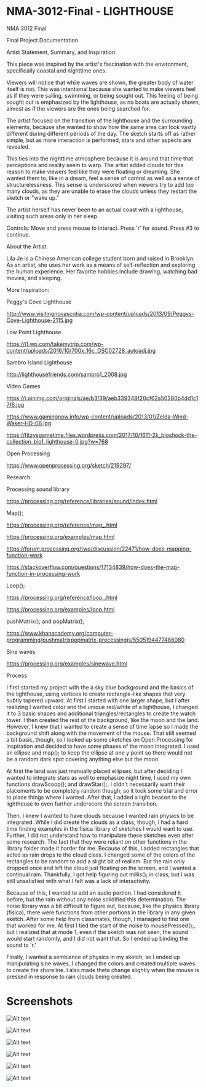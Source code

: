 # NMA-3012-Final - LIGHTHOUSE
NMA 3012 Final

Final Project Documentation

Artist Statement, Summary, and Inspiration:

This piece was inspired by the artist's fascination with the environment, specifically coastal and nighttime ones.

Viewers will notice that while waves are shown, the greater body of water itself is not. This was intentional because she wanted to make viewers feel as if they were sailing, swimming, or being sought out. This feeling of being sought out is emphasized by the lighthouse, as no boats are actually shown, almost as if the viewers are the ones being searched for.  

The artist focused on the transition of the lighthouse and the surrounding elements, because she wanted to show how the same area can look vastly different during different periods of the day. The sketch starts off as rather simple, but as more interaction is performed, stars and other aspects are revealed.

This ties into the nighttime atmosphere because it is around that time that perceptions and reality seem to warp. The artist added clouds for this reason to make viewers feel like they were floating or dreaming. She wanted them to, like in a dream, feel a sense of control as well as a sense of structurelessness. This sense is underscored when viewers try to add too many clouds, as they are unable to erase the clouds unless they restart the sketch or "wake up."

The artist herself has never been to an actual coast with a lighthouse, visiting such areas only in her sleep.

Controls: Move and press mouse to interact. Press 'r' for sound. Press #3 to continue.

About the Artist:

Lila Je is a Chinese American college student born and raised in Brooklyn. As an artist, she uses her work as a means of self-reflection and exploring the human experience. Her favorite hobbies include drawing, watching bad movies, and sleeping.

More Inspiration:

Peggy's Cove Lighthouse

http://www.visitingnovascotia.com/wp-content/uploads/2013/09/Peggys-Cove-Lighthouse-2115.jpg

Low Point Lighthouse

https://i1.wp.com/takemytrip.com/wp-content/uploads/2016/10/700x_16c_DSC02728_autoadj.jpg

Sambro Island Lighthouse

http://lighthousefriends.com/sambro1_2008.jpg

Video Games

https://i.pinimg.com/originals/ae/b3/39/aeb339348f20cf62a50380b4dd1c17f6.jpg

https://www.gamingnow.info/wp-content/uploads/2013/01/Zelda-Wind-Waker-HD-06.jpg

https://fitzysgametime.files.wordpress.com/2017/10/1611-2k_bioshock-the-collection_bio1_lighthouse-0.jpg?w=768

Open Processing

https://www.openprocessing.org/sketch/219297/

Research

Processing sound library

https://processing.org/reference/libraries/sound/index.html

Map();

https://processing.org/reference/map_.html

https://processing.org/examples/map.html

https://forum.processing.org/two/discussion/22471/how-does-mapping-function-work

https://stackoverflow.com/questions/17134839/how-does-the-map-function-in-processing-work

Loop();

https://processing.org/reference/loop_.html

https://processing.org/examples/loop.html

pushMatrix(); and popMatrix();

https://www.khanacademy.org/computer-programming/pushmatrixpopmatrix-processingjs/5505194477486080

Sine waves

https://processing.org/examples/sinewave.html

Process

I first started my project with the a sky blue background and the basics of the lighthouse, using vertices to create rectangle-like shapes that very subtly tapered upward. At first I started with one larger shape, but I after realizing I wanted color and the unique red/white of a lighthouse, I changed it to 3 basic shapes and additional triangles/rectangles to create the watch tower. I then created the rest of the background, like the moon and the land. However, I knew that I wanted to create a sense of time lapse so I made the background shift along with the movement of the mouse. That still seemed a bit basic, though, so I looked up some sketches on Open Processing for inspiration and decided to have some phases of the moon integrated. I used an ellipse and map(); to keep the ellipse at one y point so there would not be a random dark spot covering anything else but the moon.

At first the land was just manually placed ellipses, but after deciding I wanted to integrate stars as well to emphasize night time, I used my own functions drawScoop(); and drawStar();. I didn't necessarily want their placements to be completely random though, so it took some trial and error to place things where I wanted. After that, I added a light beacon to the lighthouse to even further underscore the screen transition.

Then, I knew I wanted to have clouds because I wanted rain physics to be integrated. While I did create the clouds as a class, though, I had a hard time finding examples in the fisica library of sketches I would want to use. Further, I did not understand how to manipulate these sketches even after some research. The fact that they were reliant on other functions in the library folder made it harder for me. Because of this, I added rectangles that acted as rain drops to the cloud class. I changed some of the colors of the rectangles to be random to add a slight bit of realism. But the rain only dropped once and left the cloud just floating on the screen, and I wanted a continual rain. Thankfully, I got help figuring out millis(); in class, but I was still unsatisfied with what I felt was a lack of interactivity.

Because of this, I wanted to add an audio portion. I had considered it before, but the rain without any noise solidified this determination. The noise library was a bit difficult to figure out, because, like the physics library (fisica), there were functions from other portions in the library in any given sketch. After some help from classmates, though, I managed to find one that worked for me. At first I tied the start of the noise to mousePressed();, but I realized that at mode 1, even if the sketch was not seen, the sound would start randomly, and I did not want that. So I ended up binding the sound to 'r.'

Finally, I wanted a semblance of physics in my sketch, so I ended up manipulating sine waves. I changed the colors and created multiple waves to create the shoreline. I also made theta change slightly when the mouse is pressed in response to rain clouds being created.

# Screenshots

![Alt text](/Je_Lila_Final/screenshots/shot1.png?raw=true "Screenshot 1 Title")

![Alt text](/Je_Lila_Final/screenshots/shot2.png?raw=true "Screenshot 2 Title")

![Alt text](/Je_Lila_Final/screenshots/shot3.png?raw=true "Screenshot 3 Title")

![Alt text](/Je_Lila_Final/screenshots/shot4.png?raw=true "Screenshot 4 Title")

![Alt text](/Je_Lila_Final/screenshots/shot5.png?raw=true "Screenshot 5 Title")

![Alt text](/Je_Lila_Final/screenshots/shot6.png?raw=true "Screenshot 6 Title")
